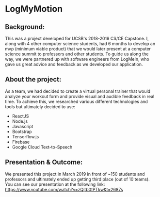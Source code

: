 # LogMyMotion
## Background:
This was a project developed for UCSB's 2018-2019 CS/CE Capstone. I, along with 4 other computer science students, had 6 months to develop an mvp (minimum viable product) that we would later present at a computer science summit to professors and other students. To guide us along the way, we were partnered up with software engineers from LogMeIn, who gave us great advice and feedback as we developed our application.

## About the project:
As a team, we had decided to create a virtual personal trainer that would analyze your workout form and provide visual and audible feedback in real time. To achieve this, we researched various different technologies and tools but ultimately decided to use:
- ReactJS
- Node.js
- Javascript
- Bootstrap
- Tensorflow.js
- Firebase
- Google Cloud Text-to-Speech

## Presentation & Outcome:
We presented this project in March 2019 in front of  ~150 students and professors and ultimately ended up getting third place (out of 10 teams). You can see our presentation at the following link:
https://www.youtube.com/watch?v=zQjtb0tPTkw&t=2687s
